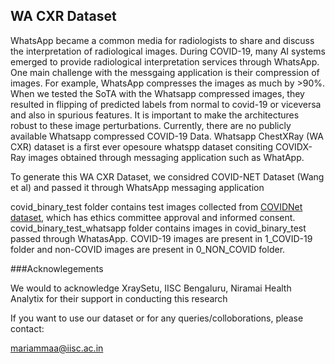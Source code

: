 ## WA CXR Dataset

WhatsApp became a common media for radiologists to share and discuss the interpretation of radiological images. During COVID-19, many AI systems emerged to provide radiological interpretation services through WhatsApp. One main challenge with the messgaing application is their compression of images. For example, WhatsApp compresses the images as much by >90%. When we tested the SoTA with the Whatsapp compressed images, they resulted in flipping of predicted labels from normal to covid-19 or viceversa and also in spurious features. It is important to make the architectures robust to these image perturbations. Currently, there are no publicly available Whatsapp compressed COVID-19 Data. Whatsapp ChestXRay (WA CXR) dataset is a first ever opesoure whatspp dataset consiting COVIDX-Ray images obtained through messaging application such as WhatApp. 


To generate this WA CXR Dataset, we considred COVID-NET Dataset (Wang et al) and passed it through WhatsApp messaging application

covid_binary_test folder contains test images collected from [COVIDNet dataset](https://github.com/lindawangg/COVID-Net), which has ethics committee approval and informed consent. covid_binary_test_whatsapp folder contains images in covid_binary_test passed through WhatasApp. COVID-19 images are present in 1_COVID-19 folder and non-COVID images are present in 0_NON_COVID folder.


###Acknowlegements

We would to acknowledge XraySetu, IISC Bengaluru, Niramai Health Analytix for their support in conducting this research


If you want to use our dataset or for any queries/colloborations, please contact:

mariammaa@iisc.ac.in



